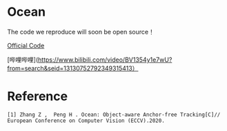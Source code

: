 # Ocean

The code we reproduce will soon be open source！

[Official Code](https://github.com/researchmm/TracKit)

[哔哩哔哩](https://www.bilibili.com/video/BV1354y1e7wU?from=search&seid=13130752792349315413）

# Reference
`
[1] Zhang Z ,  Peng H . Ocean: Object-aware Anchor-free Tracking[C]// European Conference on Computer Vision (ECCV).2020.
`
